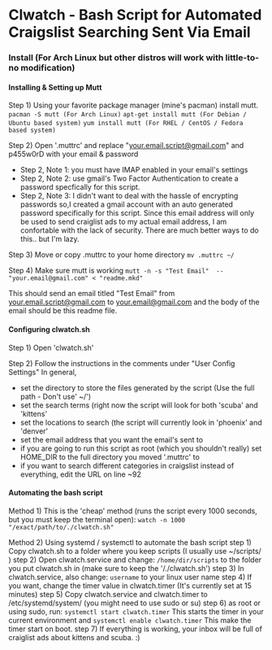 # Clwatch - Bash Script for Automated Craigslist Searching Sent Via Email



### Install (For Arch Linux but other distros will work with little-to-no modification)


#### Installing & Setting up Mutt
Step 1) Using your favorite package manager (mine's pacman) install mutt. 
`pacman -S mutt (For Arch Linux)`
`apt-get install mutt (For Debian / Ubuntu based system)`
`yum install mutt (For RHEL / CentOS / Fedora based system)`

Step 2) Open '.muttrc' and replace "your.email.script@gmail.com" and p455w0rD with your email & password
 - Step 2, Note 1: you must have IMAP enabled in your email's settings
 - Step 2, Note 2: use gmail's Two Factor Authentication to create a password specfically for this script.
 - Step 2, Note 3: I didn't want to deal with the hassle of encrypting passwords so,I created a gmail account with an auto generated password specifically
                   for this script. Since this email address will only be used to send
                   craiglist ads to my actual email address, I am confortable with the lack
                   of security. There are much better ways to do this.. but I'm lazy.

Step 3) Move or copy .muttrc to your home directory
`mv .muttrc ~/`

Step 4) Make sure mutt is working
`mutt -n -s "Test Email"  -- "your.email@gmail.com" < "readme.mkd"`

This should send an email titled "Test Email" from your.email.script@gmail.com 
to your.email@gmail.com and the body of the email should be this readme file.


#### Configuring clwatch.sh
Step 1) Open 'clwatch.sh'

Step 2) Follow the instructions in the comments under "User Config Settings"
In general, 
 - set the directory to store the files generated by the script (Use the full path - Don't use' ~/')
 - set the search terms (right now the script will look for both 'scuba' and 'kittens'
 - set the locations to search (the script will currently look in 'phoenix' and 'denver'
 - set the email address that you want the email's sent to
 - if you are going to run this script as root (which you shouldn't really) set HOME_DIR to the full directory you moved '.muttrc' to
 - if you want to search different categories in craigslist instead of everything, edit the URL on line ~92

#### Automating the bash script
Method 1) This is the 'cheap' method (runs the script every 1000 seconds, but you must keep the terminal open):
`watch -n 1000 "/exact/path/to/./clwatch.sh"`

Method 2) Using systemd / systemctl to automate the bash script
   step 1) Copy clwatch.sh to a folder where you keep scripts (I usually use ~/scripts/ )
   step 2) Open clwatch.service and change:
            `/home/dir/scripts` 
           to the folder you put clwatch.sh in (make sure to keep the '/./clwatch.sh')
   step 3) In clwatch.service, also change:
            `username` to your linux user name
   step 4) If you want, change the timer value in clwatch.timer (It's currently set at 15 minutes)
   step 5) Copy clwatch.service and clwatch.timer to /etc/systemd/system/ (you might need to use sudo or su)
   step 6) as root or using sudo, run:
            `systemctl start clwatch.timer`
           This starts the timer in your current environment
           and
            `systemctl enable clwatch.timer`
           This make the timer start on boot.
   step 7) If everything is working, your inbox will be full of craiglist ads about kittens and scuba. :)

